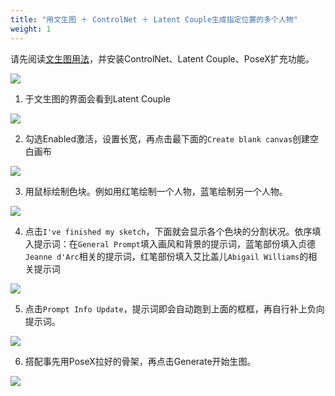 ```yaml
---
title: "用文生图 ＋ ControlNet ＋ Latent Couple生成指定位置的多个人物"
weight: 1
---
```


请先阅读[文生图用法](../features/text-to-image/)，并安装ControlNet、Latent Couple、PoseX扩充功能。

![](../../../images/text-to-image-controlnet-latent-couple-7.webp)

1. 于文生图的界面会看到Latent Couple

![](../../../images/text-to-image-controlnet-latent-couple-1.webp)

2. 勾选Enabled激活，设置长宽，再点击最下面的`Create blank canvas`创建空白画布

![](../../../images/text-to-image-controlnet-latent-couple-2.webp)

3. 用鼠标绘制色块。例如用红笔绘制一个人物，蓝笔绘制另一个人物。

![](../../../images/text-to-image-controlnet-latent-couple-3.webp)

4. 点击`I've finished my sketch`，下面就会显示各个色块的分割状况。依序填入提示词：在`General Prompt`填入画风和背景的提示词，蓝笔部份填入贞德`Jeanne d'Arc`相关的提示词，红笔部份填入艾比盖儿`Abigail Williams`的相关提示词

![](../../../images/text-to-image-controlnet-latent-couple-4.webp)

5. 点击`Prompt Info Update`，提示词即会自动跑到上面的框框，再自行补上负向提示词。

![](../../../images/text-to-image-controlnet-latent-couple-5.webp)

6. 搭配事先用PoseX拉好的骨架，再点击Generate开始生图。

![](../../../images/text-to-image-controlnet-latent-couple-6.webp)
